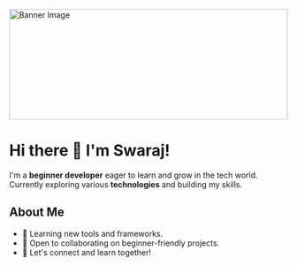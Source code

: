 <img src="https://i.pinimg.com/1200x/a7/cb/b2/a7cbb25065e7bbb1c5e5df34a5fc0453.jpg" alt="Banner Image" style="width:100%; height:auto; max-height:200px;">

# Hi there 👋 I'm Swaraj!

I'm a **beginner developer** eager to learn and grow in the tech world. Currently exploring various **technologies** and building my skills.

## About Me
- 🌱 Learning new tools and frameworks.
- 👯 Open to collaborating on beginner-friendly projects.
- 💬 Let's connect and learn together!
